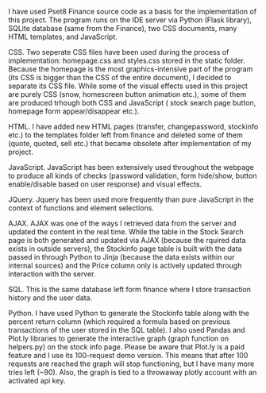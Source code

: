 I have used Pset8 Finance source code as a basis for the implementation of this project. The program runs on the IDE server via Python (Flask library), SQLite database (same from the Finance), two CSS documents, many HTML templates, and JavaScript.

CSS.
Two seperate CSS files have been used during the process of implementation: homepage.css and styles.css stored in the static folder. Because the homepage is the most graphics-intensive part of the program (its CSS is bigger than the CSS of the entire document), I decided to separate its CSS file. While some of the visual effects used in this project are purely CSS (snow, homescreen button animation etc.), some of them are produced trhough both CSS and JavaScript ( stock search page button, homepage form appear/disappear etc.).

HTML.
I have added new HTML pages (transfer, changepassword, stockinfo etc.) to the templates folder left from finance and deleted some of them (quote, quoted, sell etc.) that became obsolete after implementation of my project.

JavaScript.
JavaScript has been extensively used throughout the webpage to produce all kinds of checks (password validation, form hide/show, button enable/disable based on user response) and visual effects.

JQuery.
Jquery has been used more frequently than pure JavaScript in the context of functions and element selections.

AJAX.
AJAX was one of the ways I retrieved data from the server and updated the content in the real time. While the table in the Stock Search page is both generated and updated via AJAX (because the rquired data exists in outside servers), the Stockinfo page table is built with the data passed in through Python to Jinja (because the data exists within our internal sources) and the Price column only is actively updated through interaction with the server.

SQL.
This is the same database left form finance where I store transaction history and the user data.

Python.
I have used Python to generate the Stockinfo table along with the percent return column (which required a formula based on previous transactions of the user stored in the SQL table). I also used Pandas and Plot.ly libraries to generate the interactive graph (graph function on helpers.py) on the stock info page. Please be aware that Plot.ly is a paid feature and I use its 100-request demo version. This means that after 100 requests are reached the graph will stop functioning, but I have many more tries left (~90). Also, the graph is tied to a throwaway plotly account with an activated api key.